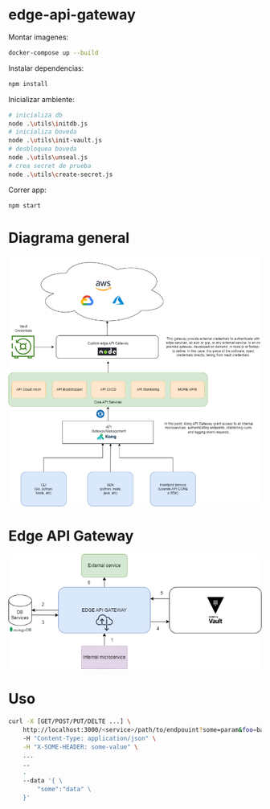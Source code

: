 # edge-api-gateway

Montar imagenes:
```bash
docker-compose up --build
```

Instalar dependencias:
```bash
npm install
```

Inicializar ambiente:
```bash
# inicializa db
node .\utils\initdb.js
# inicializa boveda
node .\utils\init-vault.js
# desbloquea boveda
node .\utils\unseal.js
# crea secret de prueba
node .\utils\create-secret.js
```

Correr app:
```bash
npm start
```

# Diagrama general

![general.png.jpg](/img/general.png)

# Edge API Gateway

![edge_api_gw.png.jpg](/img/edge_api_gw.png)

# Uso

```bash
curl -X [GET/POST/PUT/DELTE ...] \
    http://localhost:3000/<service>/path/to/endpouint?some=param&foo=baar \
    -H "Content-Type: application/json" \
    -H "X-SOME-HEADER: some-value" \
    ...
    ..
    .
    --data '{ \
        "some":"data" \
    }'
```